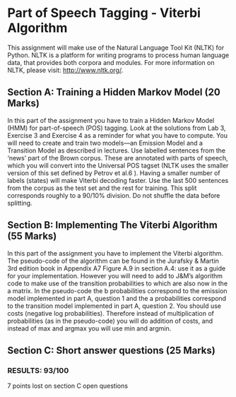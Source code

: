 # Part of Speech Tagging - Viterbi Algorithm

This assignment will make use of the Natural Language Tool Kit (NLTK) for Python. NLTK is a platform
for writing programs to process human language data, that provides both corpora and modules. For more
information on NLTK, please visit: http://www.nltk.org/.

## Section A: Training a Hidden Markov Model (20 Marks)
In this part of the assignment you have to train a Hidden Markov Model (HMM) for part-of-speech (POS)
tagging. Look at the solutions from Lab 3, Exercise 3 and Exercise 4 as a reminder for what you have to
compute.
You will need to create and train two models—an Emission Model and a Transition Model as described in
lectures.
Use labelled sentences from the ‘news’ part of the Brown corpus. These are annotated with parts of speech,
which you will convert into the Universal POS tagset (NLTK uses the smaller version of this set defined by
Petrov et al.6
). Having a smaller number of labels (states) will make Viterbi decoding faster.
Use the last 500 sentences from the corpus as the test set and the rest for training. This split corresponds
roughly to a 90/10% division. Do not shuffle the data before splitting.

## Section B: Implementing The Viterbi Algorithm (55 Marks)
In this part of the assignment you have to implement the Viterbi algorithm. The pseudo-code of the algorithm
can be found in the Jurafsky & Martin 3rd edition book in Appendix A7 Figure A.9 in section A.4: use it as a
guide for your implementation.
However you will need to add to J&M’s algorithm code to make use of the transition probabilities to </s>
which are also now in the a matrix.
In the pseudo-code the b probabilities correspond to the emission model implemented in part A, question 1
and the a probabilities correspond to the transition model implemented in part A, question 2. You should use
costs (negative log probabilities). Therefore instead of multiplication of probabilities (as in the pseudo-code)
you will do addition of costs, and instead of max and argmax you will use min and argmin.

## Section C: Short answer questions (25 Marks)


### RESULTS: 93/100 
7 points lost on section C open questions
